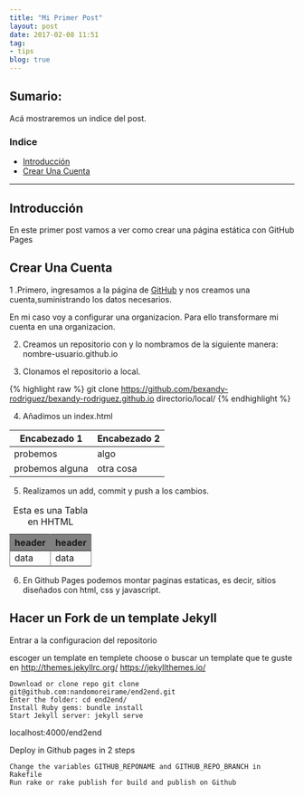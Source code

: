 ```yaml
---
title: "Mi Primer Post"
layout: post
date: 2017-02-08 11:51
tag:
- tips
blog: true
---
```

## Sumario:

Acá mostraremos un indice del post.

### Indice
- [Introducción](#introducción)
- [Crear Una Cuenta](#crear-una-cuenta)

---

## Introducción

En este primer post vamos a ver como crear una página estática con GitHub Pages

## Crear Una Cuenta

1 .Primero, ingresamos a la página de [GitHub][1] y nos creamos una cuenta,suministrando los datos necesarios.

En mi caso voy a configurar una organizacion. Para ello transformare mi cuenta en una organizacion.

2. Creamos un repositorio con y lo nombramos de la siguiente manera: nombre-usuario.github.io

3. Clonamos el repositorio a local.

{% highlight raw %}
git clone https://github.com/bexandy-rodriguez/bexandy-rodriguez.github.io directorio/local/
{% endhighlight %}

4. Añadimos un index.html

|Encabezado 1   |Encabezado 2    |
|---------------|----------------|
|probemos       |algo            |
|probemos alguna|otra cosa       |

5. Realizamos un add, commit y push a los cambios.

<div>
  <table frame="void" rules="cols" width="100%">
    <caption>Esta es una Tabla en HHTML</caption>
    <thead >
      <tr bgcolor="gray">
        <th>header</th>
        <th>header</th>
      </tr>
    </thead>
    <tbody>
      <tr>
        <td>data</td>
        <td>data</td>
      </tr>
    </tbody>
  </table>
</div>

6. En Github Pages podemos montar paginas estaticas, es decir, sitios diseñados con html, css y javascript.

## Hacer un Fork de un template Jekyll

Entrar a la configuracion del repositorio

escoger un template en templete choose
o buscar un template que te guste en
http://themes.jekyllrc.org/
https://jekyllthemes.io/



    Download or clone repo git clone git@github.com:nandomoreirame/end2end.git
    Enter the folder: cd end2end/
    Install Ruby gems: bundle install
    Start Jekyll server: jekyll serve
localhost:4000/end2end

Deploy in Github pages in 2 steps

    Change the variables GITHUB_REPONAME and GITHUB_REPO_BRANCH in Rakefile
    Run rake or rake publish for build and publish on Github



[1]: https://github.com/
